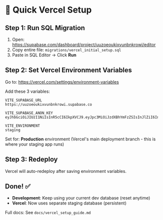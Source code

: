 # 🚀 Quick Vercel Setup

## Step 1: Run SQL Migration

1. Open: https://supabase.com/dashboard/project/uuzoeoukixvunbnkrowi/editor
2. Copy entire file: `migrations/vercel_initial_setup.sql`
3. Paste in SQL Editor → Click **Run**

## Step 2: Set Vercel Environment Variables

Go to: https://vercel.com/settings/environment-variables

Add these 3 variables:

```
VITE_SUPABASE_URL
https://uuzoeoukixvunbnkrowi.supabase.co

VITE_SUPABASE_ANON_KEY
eyJhbGciOiJIUzI1NiIsInR5cCI6IkpXVCJ9.eyJpc3MiOiJzdXBhYmFzZSIsInJlZiI6InV1em9lb3VraXh2dW5ibmtyb3dpIiwicm9sZSI6ImFub24iLCJpYXQiOjE3NjAzNzUzNzYsImV4cCI6MjA3NTk1MTM3Nn0.vFRxQFei_G5QdKqjT1u0ECIcQwi8aSF7M5pbsOjlcnk

VITE_ENVIRONMENT
staging
```

Set for: **Production** environment (Vercel's main deployment branch - this is where your staging app runs)

## Step 3: Redeploy

Vercel will auto-redeploy after saving environment variables.

## Done! ✅

- **Development**: Keep using your current dev database (reset anytime)
- **Vercel**: Now uses separate staging database (persistent)

Full docs: See `docs/vercel_setup_guide.md`

